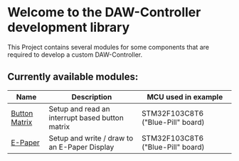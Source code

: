 # Welcome to the DAW-Controller development library

This Project contains several modules for some components that are required to
develop a custom DAW-Controller.

## Currently available modules:

| Name													| Description										| MCU used in example				|
| ----------------------------------------------------- | ------------------------------------------------- | --------------------------------- |
| [Button Matrix](F103C8T6_DemoProject_ButtonMatrix)	| Setup and read an interrupt based button matrix 	| STM32F103C8T6 ("Blue-Pill" board)	|
| [E-Paper](F103C8T6_DemoProject_E-Paper_SSD1681)		| Setup and write / draw to an E-Paper Display		| STM32F103C8T6 ("Blue-Pill" board) |